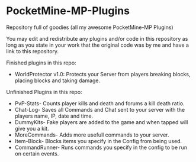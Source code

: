 # PocketMine-MP-Plugins
Repository full of goodies (all my awesome PocketMine-MP Plugins)

You may edit and redistribute any plugins and/or code in this repository as long as you state in your work that the original code was by me and have a link to this repository.

Finished plugins in this repo:
- WorldProtector v1.0: Protects your Server from players breaking blocks, placing blocks and taking damage.

Unfinished Plugins in this repo:
- PvP-Stats- Counts player kills and death and forums a kill death ratio.
- Chat-Log- Saves all Commands and Chat sent to your server with the players name, IP, date and time.
- DummyKits- Fake players are added to the game and when tapped will give you a kit.
- MoreCommands- Adds more usefull commands to your server.
- Item-Block- Blocks items you specify in the Config from being used.
- CommandRunner- Runs commands you specify in the config to be run on certain events.



